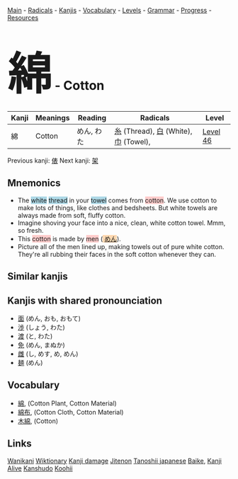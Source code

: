 <style> bigfont {font-size: 100px}</style>
[Main](../README.md) -
[Radicals](../radicals.md) -
[Kanjis](../kanjis.md) -
[Vocabulary](../vocabulary.md) -
[Levels](../levels.md) -
[Grammar](../grammar.md) - 
[Progress](../progress.md) -
[Resources](../resources.md)
# <bigfont> 綿</bigfont> - Cotton 

| Kanji | Meanings | Reading | Radicals | Level |
| --- | --- | --- | --- | --- |
| 綿 | Cotton | めん, わた | [糸](../radicals/糸.md) (Thread), [白](../radicals/白.md) (White), [巾](../radicals/巾.md) (Towel),  | [Level 46](../levels/wk_level46.md) |

Previous kanji: [俵](俵.md) Next kanji: [架](架.md) 

## Mnemonics
 * The <span style="background-color:#ADD8E6"> white</span> <span style="background-color:#ADD8E6"> thread</span> in your <span style="background-color:#ADD8E6"> towel</span> comes from <span style="background-color:#ffcccb"> cotton</span>. We use cotton to make lots of things, like clothes and bedsheets. But white towels are always made from soft, fluffy cotton.
* Imagine shoving your face into a nice, clean, white cotton towel. Mmm, so fresh.
* This <span style="background-color:#ffcccb"> cotton</span> is made by <span style="background-color:#ffcccb"> men</span> (<span style="background-color:#fed8b1"> [めん](https://jisho.org/search/めん)</span>).
* Picture all of the men lined up, making towels out of pure white cotton. They're all rubbing their faces in the soft cotton whenever they can.


## Similar kanjis
 


## Kanjis with shared pronounciation
 * [面](面.md) (めん, おも, おもて)
* [渉](渉.md) (しょう, わた)
* [渡](渡.md) (と, わた)
* [免](免.md) (めん, まぬか)
* [雌](雌.md) (し, めす, め, めん)
* [麺](麺.md) (めん)



## Vocabulary
 * [綿](../vocabulary/綿.md), (Cotton Plant, Cotton Material)
* [綿布](../vocabulary/綿.md), (Cotton Cloth, Cotton Material)
* [木綿](../vocabulary/綿.md), (Cotton)




## Links 


[Wanikani](https://www.wanikani.com/kanji/綿)
[Wiktionary](https://en.wiktionary.org/wiki/綿)
[Kanji damage](http://www.kanjidamage.com/kanji/search?utf8=✓&q=綿)
[Jitenon](https://jitenon.com/kanji/綿)
[Tanoshii japanese](https://www.tanoshiijapanese.com/dictionary/kanji.cfm?k=綿)
[Baike](https://baike.baidu.com/item/綿),
[Kanji Alive](https://app.kanjialive.com/綿)
[Kanshudo](https://www.kanshudo.com/searchmn?q=綿)
[Koohii](https://kanji.koohii.com/study/kanji/綿)
